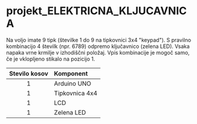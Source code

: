 # projekt_ELEKTRICNA_KLJUCAVNICA
Na voljo imate 9 tipk (številke 1 do 9 na tipkovnici 3x4 "keypad"). S pravilno kombinacijo 4 številk (npr. 6789) odpremo ključavnico (zelena LED). Vsaka napaka vrne krmilje v izhodiščni položaj. Vpis kombinacije je mogoč samo, če je vklopljeno stikalo na pozicijo 1. 


| Stevilo kosov |    Komponent   |
|   :-----------: |    :----------- |
|       1       | Arduino UNO    |
|       1       | Tipkovnica 4x4 |
|       1       | LCD            | 
|       1       | Zelena LED     | 
